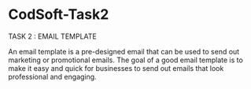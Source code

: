 # CodSoft-Task2

TASK 2 : EMAIL TEMPLATE

An email template is a pre-designed email that can be used to send out marketing or promotional emails. The goal of a good email template is to make it
easy and quick for businesses to send out emails that look professional and engaging.
